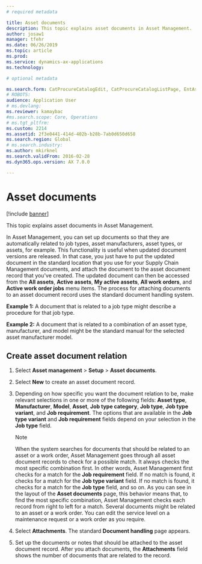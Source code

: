 ```yaml
---
# required metadata

title: Asset documents
description: This topic explains asset documents in Asset Management.
author: josaw1
manager: tfehr
ms.date: 06/26/2019
ms.topic: article
ms.prod: 
ms.service: dynamics-ax-applications
ms.technology: 

# optional metadata

ms.search.form: CatProcureCatalogEdit, CatProcureCatalogListPage, EntAssetObjectDocument
# ROBOTS: 
audience: Application User
# ms.devlang: 
ms.reviewer: kamaybac
#ms.search.scope: Core, Operations
# ms.tgt_pltfrm: 
ms.custom: 2214
ms.assetid: 2f3e0441-414d-402b-b28b-7ab0d650d658
ms.search.region: Global
# ms.search.industry: 
ms.author: mkirknel
ms.search.validFrom: 2016-02-28
ms.dyn365.ops.version: AX 7.0.0

---
```


# Asset documents

[!include [banner](../../includes/banner.md)]

 

This topic explains asset documents in Asset Management.

In Asset Management, you can set up documents so that they are automatically related to job types, asset manufacturers, asset types, or assets, for example. This functionality is useful when updated document versions are released. In that case, you just have to put the updated document in the standard location that you use for your Supply Chain Management documents, and attach the document to the asset document record that you've created. The updated document can then be accessed from the **All assets**, **Active assets**, **My active assets**, **All work orders**, and **Active work order jobs** menu items. The process for attaching documents to an asset document record uses the standard document handling system.

**Example 1:** A document that is related to a job type might describe a procedure for that job type.

**Example 2:** A document that is related to a combination of an asset type, manufacturer, and model might be the standard manual for the selected asset manufacturer model.

## Create asset document relation

1. Select **Asset management** \> **Setup** \> **Asset documents**.
2. Select **New** to create an asset document record.
3. Depending on how specific you want the document relation to be, make relevant selections in one or more of the following fields: **Asset type**, **Manufacturer**, **Model**, **Asset**, **Job type category**, **Job type**, **Job type variant**, and **Job requirement**. The options that are available in the **Job type variant** and **Job requirement** fields depend on your selection in the **Job type** field.

    > [!NOTE]
    > When the system searches for documents that should be related to an asset or a work order, Asset Management goes through all asset document records to check for a possible match. It always checks the most specific combination first. In other words, Asset Management first checks for a match for the **Job requirement** field. If no match is found, it checks for a match for the **Job type variant** field. If no match is found, it checks for a match for the **Job type** field, and so on. As you can see in the layout of the **Asset documents** page, this behavior means that, to find the most specific combination, Asset Management checks each record from right to left for a match. Several documents might be related to an asset or a work order. You can edit the service level on a maintenance request or a work order as you require.

4. Select **Attachments**. The standard **Document handling** page appears.
5. Set up the documents or notes that should be attached to the asset document record. After you attach documents, the **Attachments** field shows the number of documents that are related to the record.

